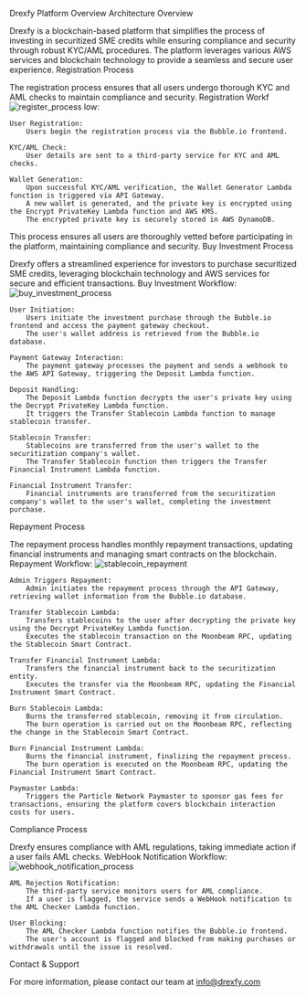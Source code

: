 Drexfy Platform Overview
Architecture Overview

Drexfy is a blockchain-based platform that simplifies the process of investing in securitized SME credits while ensuring compliance and security through robust KYC/AML procedures. The platform leverages various AWS services and blockchain technology to provide a seamless and secure user experience.
Registration Process

The registration process ensures that all users undergo thorough KYC and AML checks to maintain compliance and security.
Registration Workf![register_process](https://github.com/user-attachments/assets/bbcb85f4-6fff-4acc-98c3-44e941701185)
low:

    User Registration:
        Users begin the registration process via the Bubble.io frontend.

    KYC/AML Check:
        User details are sent to a third-party service for KYC and AML checks.

    Wallet Generation:
        Upon successful KYC/AML verification, the Wallet Generator Lambda function is triggered via API Gateway.
        A new wallet is generated, and the private key is encrypted using the Encrypt PrivateKey Lambda function and AWS KMS.
        The encrypted private key is securely stored in AWS DynamoDB.

This process ensures all users are thoroughly vetted before participating in the platform, maintaining compliance and security.
Buy Investment Process

Drexfy offers a streamlined experience for investors to purchase securitized SME credits, leveraging blockchain technology and AWS services for secure and efficient transactions.
Buy Investment Workflow:
![buy_investment_process](https://github.com/user-attachments/assets/841f80fd-f301-4085-8607-971b382e36ac)

    User Initiation:
        Users initiate the investment purchase through the Bubble.io frontend and access the payment gateway checkout.
        The user's wallet address is retrieved from the Bubble.io database.

    Payment Gateway Interaction:
        The payment gateway processes the payment and sends a webhook to the AWS API Gateway, triggering the Deposit Lambda function.

    Deposit Handling:
        The Deposit Lambda function decrypts the user's private key using the Decrypt PrivateKey Lambda function.
        It triggers the Transfer Stablecoin Lambda function to manage stablecoin transfer.

    Stablecoin Transfer:
        Stablecoins are transferred from the user's wallet to the securitization company's wallet.
        The Transfer Stablecoin function then triggers the Transfer Financial Instrument Lambda function.

    Financial Instrument Transfer:
        Financial instruments are transferred from the securitization company's wallet to the user's wallet, completing the investment purchase.

Repayment Process

The repayment process handles monthly repayment transactions, updating financial instruments and managing smart contracts on the blockchain.
Repayment Workflow:
![stablecoin_repayment](https://github.com/user-attachments/assets/e9c165e3-9b77-4a47-bd7c-12539a7863d1)

    Admin Triggers Repayment:
        Admin initiates the repayment process through the API Gateway, retrieving wallet information from the Bubble.io database.

    Transfer Stablecoin Lambda:
        Transfers stablecoins to the user after decrypting the private key using the Decrypt PrivateKey Lambda function.
        Executes the stablecoin transaction on the Moonbeam RPC, updating the Stablecoin Smart Contract.

    Transfer Financial Instrument Lambda:
        Transfers the financial instrument back to the securitization entity.
        Executes the transfer via the Moonbeam RPC, updating the Financial Instrument Smart Contract.

    Burn Stablecoin Lambda:
        Burns the transferred stablecoin, removing it from circulation.
        The burn operation is carried out on the Moonbeam RPC, reflecting the change in the Stablecoin Smart Contract.

    Burn Financial Instrument Lambda:
        Burns the financial instrument, finalizing the repayment process.
        The burn operation is executed on the Moonbeam RPC, updating the Financial Instrument Smart Contract.

    Paymaster Lambda:
        Triggers the Particle Network Paymaster to sponsor gas fees for transactions, ensuring the platform covers blockchain interaction costs for users.

Compliance Process

Drexfy ensures compliance with AML regulations, taking immediate action if a user fails AML checks.
WebHook Notification Workflow:
![webhook_notification_process](https://github.com/user-attachments/assets/4f1d1022-319e-4315-95ca-fe0c88a9403f)

    AML Rejection Notification:
        The third-party service monitors users for AML compliance.
        If a user is flagged, the service sends a WebHook notification to the AML Checker Lambda function.

    User Blocking:
        The AML Checker Lambda function notifies the Bubble.io frontend.
        The user's account is flagged and blocked from making purchases or withdrawals until the issue is resolved.

Contact & Support

For more information, please contact our team at info@drexfy.com
